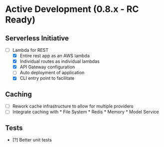 Active Development (0.8.x - RC Ready)
=====================================

Serverless Initiative
--------------------------
- [ ] Lambda for REST
  - [x] Entire rest app as an AWS lambda
  - [x] Individual routes as individual lambdas
  - [x] API Gateway configuration
  - [ ] Auto deployment of application
  - [x] CLI entry point to facilitate

Caching
-----------------------
- [ ] Rework cache infrastructure to allow for multiple providers
- [ ] Integrate caching with
      * File System
      * Redis
      * Memory
      * Model Service

Tests
--------------
- [?] Better unit tests
